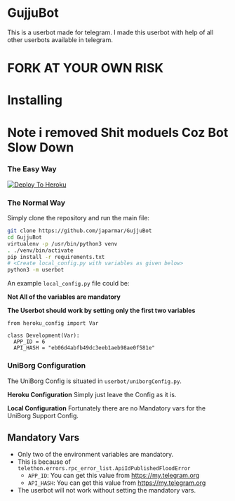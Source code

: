 # GujjuBot
This is a userbot made for telegram. I made this userbot with help of all other userbots available in telegram.
# FORK AT YOUR OWN RISK
# Installing
# Note i removed Shit moduels Coz Bot Slow Down

### The Easy Way

[![Deploy To Heroku](https://www.herokucdn.com/deploy/button.svg)](https://heroku.com/deploy?template=https://github.com/noobanon/usarbat)

### The Normal Way

Simply clone the repository and run the main file:
```sh
git clone https://github.com/japarmar/GujjuBot
cd GujjuBot
virtualenv -p /usr/bin/python3 venv
. ./venv/bin/activate
pip install -r requirements.txt
# <Create local_config.py with variables as given below>
python3 -m userbot
```

An example `local_config.py` file could be:

**Not All of the variables are mandatory**

__The Userbot should work by setting only the first two variables__

```python3
from heroku_config import Var

class Development(Var):
  APP_ID = 6
  API_HASH = "eb06d4abfb49dc3eeb1aeb98ae0f581e"
```

### UniBorg Configuration

The UniBorg Config is situated in `userbot/uniborgConfig.py`.

**Heroku Configuration**
Simply just leave the Config as it is.

**Local Configuration**
Fortunately there are no Mandatory vars for the UniBorg Support Config.

## Mandatory Vars

- Only two of the environment variables are mandatory.
- This is because of `telethon.errors.rpc_error_list.ApiIdPublishedFloodError`
    - `APP_ID`:   You can get this value from https://my.telegram.org
    - `API_HASH`:   You can get this value from https://my.telegram.org
- The userbot will not work without setting the mandatory vars.
